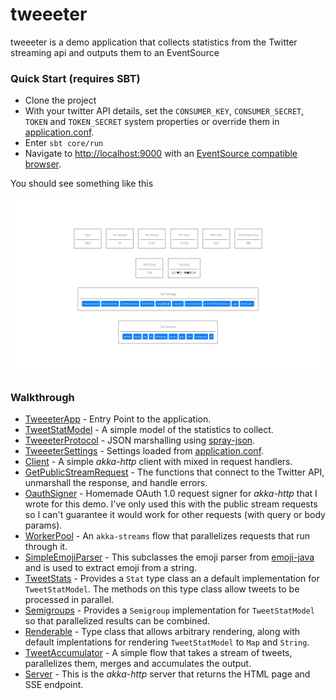 # tweeeter
tweeeter is a demo application that collects statistics from the Twitter streaming api and outputs them to an EventSource

### Quick Start (requires SBT)
- Clone the project
- With your twitter API details, set the `CONSUMER_KEY`, `CONSUMER_SECRET`, `TOKEN` and `TOKEN_SECRET` system properties or override them in [application.conf](core/src/main/resources/application.conf). 
- Enter `sbt core/run` 
- Navigate to [http://localhost:9000](http://localhost:9000) with an [EventSource compatible browser](http://caniuse.com/#feat=eventsource).

You should see something like this

![alt text](/static/example.png "Example")

### Walkthrough
  - [TweeeterApp](core/src/main/scala/com/brianmowen/tweeeter/TweeeterApp.scala) - Entry Point to the application. 
  - [TweetStatModel](core/src/main/scala/com/brianmowen/tweeeter/TweetStatModel.scala) - A simple model of the statistics to collect. 
  - [TweeeterProtocol](core/src/main/scala/com/brianmowen/tweeeter/TweeeterProtocol.scala) - JSON marshalling using [spray-json](https://github.com/spray/spray-json). 
  - [TweeeterSettings](core/src/main/scala/com/brianmowen/tweeeter/TweeeterApp.scala) - Settings loaded from [application.conf](core/src/main/resources/application.conf). 
  - [Client](core/src/main/scala/com/brianmowen/tweeeter/client/Client.scala) - A simple *akka-http* client with mixed in request handlers. 
  - [GetPublicStreamRequest](core/src/main/scala/com/brianmowen/tweeeter/client/GetPublicStreamRequest.scala) - The functions that connect to the Twitter API, unmarshall the response, and handle errors. 
  - [OauthSigner](core/src/main/scala/com/brianmowen/tweeeter/helpers/OauthSigner.scala) - Homemade OAuth 1.0 request signer for *akka-http* that I wrote for this demo. I've only used this with the public stream requests so I can't guarantee it would work for other requests (with query or body params). 
  - [WorkerPool](core/src/main/scala/com/brianmowen/tweeeter/helpers/WorkerPool.scala) - An `akka-streams` flow that parallelizes requests that run through it. 
  - [SimpleEmojiParser](core/src/main/scala/com/brianmowen/tweeeter/helpers/SimpleEmojiParser.scala) - This subclasses the emoji parser from [emoji-java](https://github.com/vdurmont/emoji-java) and is used to extract emoji from a string. 
  - [TweetStats](core/src/main/scala/com/brianmowen/tweeeter/logic/TweetStats.scala) - Provides a `Stat` type class an a default implementation for `TweetStatModel`. The methods on this type class allow tweets to be processed in parallel.
  - [Semigroups](core/src/main/scala/com/brianmowen/tweeeter/logic/Semigroups.scala) - Provides a `Semigroup` implementation for `TweetStatModel` so that parallelized results can be combined. 
  - [Renderable](core/src/main/scala/com/brianmowen/tweeeter/logic/Renderable.scala) - Type class that allows arbitrary rendering, along with default implentations for rendering `TweetStatModel` to `Map` and `String`.  
  - [TweetAccumulator](core/src/main/scala/com/brianmowen/tweeeter/logic/TweetAccumulator.scala) - A simple flow that takes a stream of tweets, parallelizes them, merges and accumulates the output. 
  - [Server](core/src/main/scala/com/brianmowen/tweeeter/Server.scala) - This is the *akka-http* server that returns the HTML page and SSE endpoint. 

